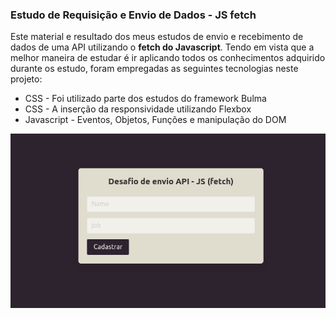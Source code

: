 ### Estudo de Requisição e Envio de Dados - JS fetch

Este material e resultado dos meus estudos de envio e recebimento de dados de uma API utilizando o <b>fetch do Javascript</b>. Tendo em vista que a melhor maneira de estudar é ir aplicando todos os conhecimentos adquirido durante os estudo, foram empregadas as seguintes tecnologias neste projeto:

+ CSS - Foi utilizado parte dos estudos do framework Bulma
+ CSS - A inserção da responsividade utilizando Flexbox
+ Javascript - Eventos, Objetos, Funções e manipulação do DOM

![JS fetch_api](https://github.com/wlosantos/Fetch---JS/blob/master/assets/img/JS%20fetch_api.jpg)
